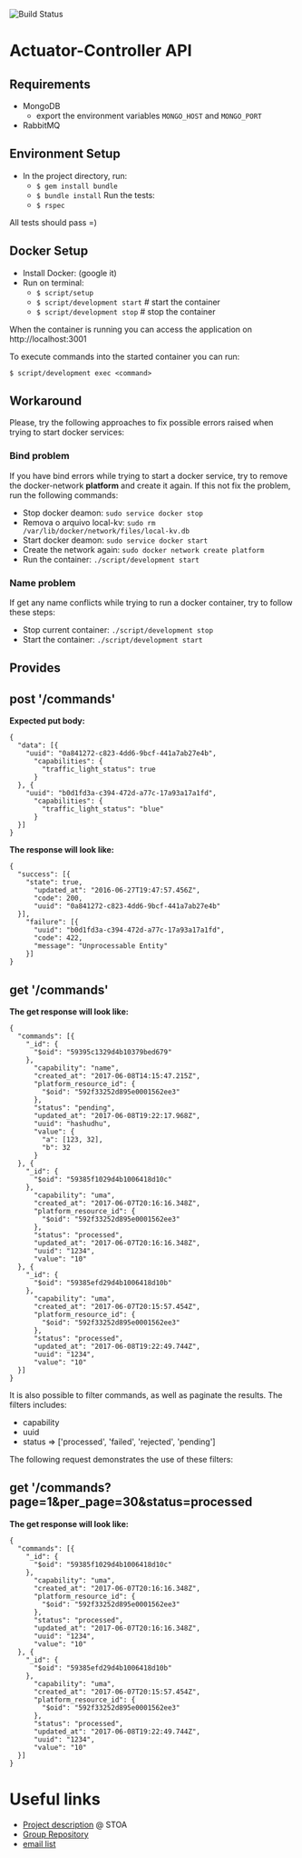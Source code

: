 ![Build Status](https://gitlab.com/interscity/interscity-platform/actuator-controller/badges/master/build.svg)

Actuator-Controller API
=====================

Requirements
------------

* MongoDB
  - export the environment variables `MONGO_HOST` and `MONGO_PORT`
* RabbitMQ

Environment Setup
-----------------

* In the project directory, run:
  * ```$ gem install bundle```
  * ```$ bundle install```
  Run the tests:
  * ```$ rspec```

All tests should pass =)

Docker Setup
------------

* Install Docker: (google it)
* Run on terminal:
  * ```$ script/setup```
  * ```$ script/development start``` # start the container
  * ```$ script/development stop```  # stop the container

When the container is running you can access the application on
http://localhost:3001

To execute commands into the started container you can run:

```$ script/development exec <command>```

## Workaround

Please, try the following approaches to fix possible errors raised when 
trying to start docker services:

### Bind problem

If you have bind errors while trying to start a docker service, try
to remove the docker-network **platform** and create it again. If this not fix
the problem, run the following commands:

* Stop docker deamon: ```sudo service docker stop```
* Remova o arquivo local-kv: ```sudo rm /var/lib/docker/network/files/local-kv.db```
* Start docker deamon: ```sudo service docker start```
* Create the network again: ```sudo docker network create platform```
* Run the container: ```./script/development start```

### Name problem

If get any name conflicts while trying to run a docker container, try to 
follow these steps:

* Stop current container: ```./script/development stop```
* Start the container: ```./script/development start```


Provides
--------

## post '/commands'

**Expected put body:**
```
{
  "data": [{
    "uuid": "0a841272-c823-4dd6-9bcf-441a7ab27e4b",
      "capabilities": {
        "traffic_light_status": true
      }
  }, {
    "uuid": "b0d1fd3a-c394-472d-a77c-17a93a17a1fd",
      "capabilities": {
        "traffic_light_status": "blue"
      }
  }]
}
```

**The response will look like:**
```
{
  "success": [{
    "state": true,
      "updated_at": "2016-06-27T19:47:57.456Z",
      "code": 200,
      "uuid": "0a841272-c823-4dd6-9bcf-441a7ab27e4b"
  }],
    "failure": [{
      "uuid": "b0d1fd3a-c394-472d-a77c-17a93a17a1fd",
      "code": 422,
      "message": "Unprocessable Entity"
    }]
}
```

## get '/commands'

**The get response will look like:**
```
{
  "commands": [{
    "_id": {
      "$oid": "59395c1329d4b10379bed679"
    },
      "capability": "name",
      "created_at": "2017-06-08T14:15:47.215Z",
      "platform_resource_id": {
        "$oid": "592f33252d895e0001562ee3"
      },
      "status": "pending",
      "updated_at": "2017-06-08T19:22:17.968Z",
      "uuid": "hashudhu",
      "value": {
        "a": [123, 32],
        "b": 32
      }
  }, {
    "_id": {
      "$oid": "59385f1029d4b1006418d10c"
    },
      "capability": "uma",
      "created_at": "2017-06-07T20:16:16.348Z",
      "platform_resource_id": {
        "$oid": "592f33252d895e0001562ee3"
      },
      "status": "processed",
      "updated_at": "2017-06-07T20:16:16.348Z",
      "uuid": "1234",
      "value": "10"
  }, {
    "_id": {
      "$oid": "59385efd29d4b1006418d10b"
    },
      "capability": "uma",
      "created_at": "2017-06-07T20:15:57.454Z",
      "platform_resource_id": {
        "$oid": "592f33252d895e0001562ee3"
      },
      "status": "processed",
      "updated_at": "2017-06-08T19:22:49.744Z",
      "uuid": "1234",
      "value": "10"
  }]
}
```

It is also possible to filter commands, as well as paginate the results.
The filters includes:
* capability
* uuid
* status => ['processed', 'failed', 'rejected', 'pending']

The following request demonstrates the use of these filters:

## get '/commands?page=1&per_page=30&status=processed

**The get response will look like:**
```
{
  "commands": [{
    "_id": {
      "$oid": "59385f1029d4b1006418d10c"
    },
      "capability": "uma",
      "created_at": "2017-06-07T20:16:16.348Z",
      "platform_resource_id": {
        "$oid": "592f33252d895e0001562ee3"
      },
      "status": "processed",
      "updated_at": "2017-06-07T20:16:16.348Z",
      "uuid": "1234",
      "value": "10"
  }, {
    "_id": {
      "$oid": "59385efd29d4b1006418d10b"
    },
      "capability": "uma",
      "created_at": "2017-06-07T20:15:57.454Z",
      "platform_resource_id": {
        "$oid": "592f33252d895e0001562ee3"
      },
      "status": "processed",
      "updated_at": "2017-06-08T19:22:49.744Z",
      "uuid": "1234",
      "value": "10"
  }]
}
```

Useful links
============

* [Project description](https://social.stoa.usp.br/poo2016/projeto/projeto-plataforma-cidades-inteligentes) @ STOA
* [Group Repository](https://gitlab.com/interscity/interscity-platform)
* [email list](https://groups.google.com/forum/#!forum/pci-lideres-equipe-de-organizacao-poo-ime-2016)
